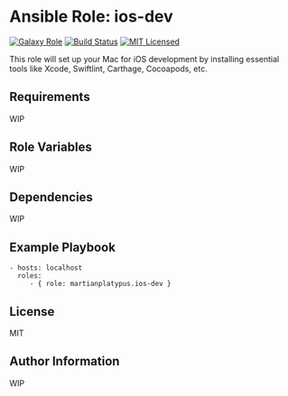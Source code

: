 Ansible Role: ios-dev
=====================
[![Galaxy Role][badge-role]][link-galaxy]
[![Build Status][badge-travis]][link-travis]
[![MIT Licensed][badge-license]][link-license]

This role will set up your Mac for iOS development by installing essential tools like Xcode, Swiftlint, Carthage, Cocoapods, etc.

Requirements
------------

WIP

Role Variables
--------------

WIP

Dependencies
------------

WIP

Example Playbook
----------------
    - hosts: localhost
      roles:
         - { role: martianplatypus.ios-dev }

License
-------

MIT

Author Information
------------------

WIP

[badge-role]: https://img.shields.io/ansible/role/47192.svg?style=flat-square
[badge-license]: https://img.shields.io/github/license/martianplatypus/ansible-role-ios-dev
[badge-travis]: https://img.shields.io/travis/com/martianplatypus/ansible-role-ios-dev
[link-galaxy]: https://galaxy.ansible.com/martianplatypus/ios-dev/
[link-license]: https://github.com/martianplatypus/ansible-role-ios-dev/blob/master/LICENSE
[link-travis]: https://travis-ci.com/github/martianplatypus/ansible-role-ios-dev/
